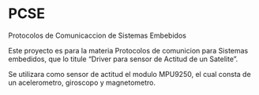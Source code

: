 # PCSE
Protocolos de Comunicaccion de Sistemas Embebidos

Este proyecto es para la materia Protocolos de comunicion para Sistemas embedidos, que lo titule “Driver para sensor de Actitud de un Satelite”.

Se utilizara como sensor de actitud el modulo MPU9250, el cual consta de un acelerometro, giroscopo y magnetometro. 

